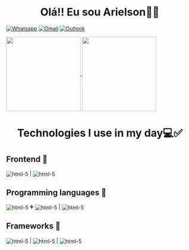 <h1 style="text-align: center; border: none">Olá!! Eu sou Arielson🖐🏽</h1>

[![Whatsapp](https://img.shields.io/badge/WhatsApp-25D366?style=for-the-badge&logo=whatsapp&logoColor=white)](https://web.whatsapp.com/)
[![Gmail](https://img.shields.io/badge/Gmail-D14836?style=for-the-badge&logo=gmail&logoColor=white)](https://mail.google.com)
[![Outlook](https://img.shields.io/badge/Microsoft_Outlook-0078D4?style=for-the-badge&logo=microsoft-outlook&logoColor=white)](https://outlook.live.com/)

<div>
<a href="https://github.com/anuraghazra/github-readme-stats">
  <img height=200 align="center" src="https://github-readme-stats.vercel.app/api?username=anuraghazra" />
</a>
<a href="https://github.com/anuraghazra/convoychat">
  <img height=200 align="center" src="https://github-readme-stats.vercel.app/api/top-langs?username=anuraghazra&layout=compact&langs_count=8&card_width=320" />
</a>
</div>

<h1 style="text-align: center; border: none">Technologies I use in my day💻✅</h1>
<h2>Frontend 🚀</h2>
<div style="margin-bottom: 20px">
    <img align="center" alt="html-5" src="https://img.shields.io/badge/HTML5-E34F26?style=for-the-badge&logo=html5&logoColor=white"/> |
    <img align="center" alt="html-5" src="https://img.shields.io/badge/CSS3-1572B6?style=for-the-badge&logo=css3&logoColor=white"/> 
</div>
<h2>Programming languages 🚀</h2>
<div>
    <img align="center" alt="html-5" src="https://img.shields.io/badge/JavaScript-F7DF1E?style=for-the-badge&logo=javascript&logoColor=black"/> ➕
    <img align="center" alt="html-5" src="https://img.shields.io/badge/TypeScript-007ACC?style=for-the-badge&logo=typescript&logoColor=white"/> |
    <img align="center" alt="html-5" src="https://img.shields.io/badge/PHP-777BB4.svg?style=for-the-badge&logo=PHP&logoColor=white"/>
</div>
<h2>Frameworks 🚀</h2>
<div>
    <img align="center" alt="html-5" src="https://img.shields.io/badge/Bootstrap-7952B3.svg?style=for-the-badge&logo=Bootstrap&logoColor=white"/> | 
    <img align="center" alt="html-5" src="https://img.shields.io/badge/Tailwind%20CSS-06B6D4.svg?style=for-the-badge&logo=Tailwind-CSS&logoColor=white"/> |
     <img align="center" alt="html-5" src="https://img.shields.io/badge/React-61DAFB.svg?style=for-the-badge&logo=React&logoColor=black"/> 
</div>
